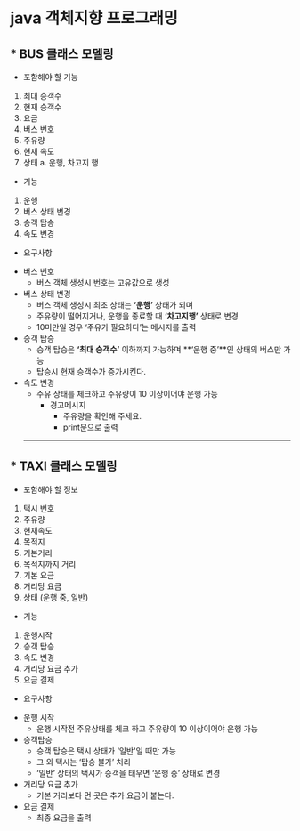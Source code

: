 # java 객체지향 프로그래밍

## * BUS 클래스 모델링

* 포함해야 할 기능
1. 최대 승객수
2. 현재 승객수
3. 요금
4. 버스 번호
5. 주유량
6. 현재 속도
7. 상태
    a.  운행, 차고지 행
    
* 기능
1. 운행
2. 버스 상태 변경
3. 승객 탑승
4. 속도 변경

* 요구사항
- 버스 번호
    - 버스 객체 생성시 번호는 고유값으로 생성
- 버스 상태 변경
    - 버스 객체 생성시 최초 상태는 **‘운행’** 상태가 되며
    - 주유량이 떨어지거나, 운행을 종료할 때 **‘차고지행’** 상태로 변경
    - 10미만일 경우 ‘주유가 필요하다’는 메시지를 출력
- 승객 탑승
    - 승객 탑승은 **‘최대 승객수’** 이하까지 가능하며 **‘운행 중’**인 상태의 버스만 가능
    - 탑승시 현재 승객수가 증가시킨다.
- 속도 변경
    - 주유 상태를 체크하고 주유량이 10 이상이어야 운행 가능
        - 경고메시지
            - 주유량을 확인해 주세요.
            - print문으로 출력
    ----------------------
## * TAXI 클래스 모델링

* 포함해야 할 정보
1. 택시 번호 
2. 주유량
3. 현재속도
4. 목적지 
5. 기본거리
6. 목적지까지 거리
7. 기본 요금
8. 거리당 요금
9. 상태 (운행 중, 일반)

* 기능
1. 운행시작
2. 승객 탑승
3. 속도 변경
4. 거리당 요금 추가
5. 요금 결제

* 요구사항
- 운행 시작
    - 운행 시작전 주유상태를 체크 하고 주유량이 10 이상이어야 운행 가능
- 승객탑승
    - 승객 탑승은 택시 상태가 ‘일반'일 때만 가능
    - 그 외 택시는 ‘탑승 불가’ 처리
    - ‘일반’ 상태의 택시가 승객을 태우면 ‘운행 중’ 상태로 변경
- 거리당 요금 추가
    - 기본 거리보다 먼 곳은 추가 요금이 붙는다.
- 요금 결제
    - 최종 요금을 출력
